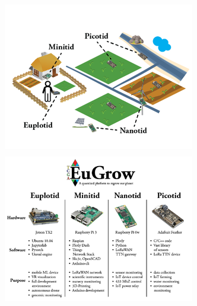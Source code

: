 <div style="text-align:center"><img src="https://github.com/dborgesr/EuGrow/blob/gh-pages/Figures/Eugrow_abstract.png?raw=true" style="width: 1280;"></div>
</br>
<div style="text-align:center"><img src="https://github.com/dborgesr/EuGrow/blob/gh-pages/Figures/Eugrow_intro.png?raw=true" style="width: 1280;"></div>